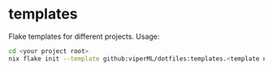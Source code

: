 # templates

Flake templates for different projects. Usage:

```bash
cd <your project root>
nix flake init --template github:viperML/dotfiles:templates.<template name>
```

